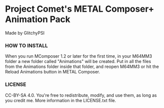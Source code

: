# Project Comet's METAL Composer+ Animation Pack

Made by GlitchyPSI

### HOW TO INSTALL

When you run MComposer 1.2 or later for the first time, in your M64MM3 folder a new folder called "Animations" will be created. Put in all the files from the Animations folder inside that folder, and reopen M64MM3 or hit the Reload Animations button in METAL Composer.

### LICENSE

CC-BY-SA 4.0. You're free to redistribute, modify, and use them, as long as you credit me. More information in the LICENSE.txt file.